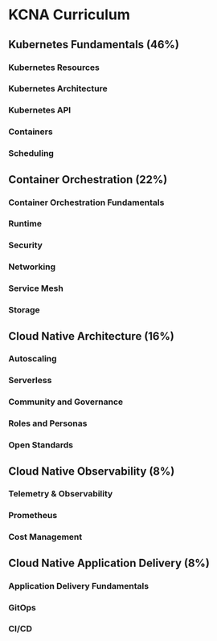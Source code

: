 # KCNA Curriculum

## Kubernetes Fundamentals (46%)
### Kubernetes Resources
### Kubernetes Architecture
### Kubernetes API
### Containers
### Scheduling

## Container Orchestration (22%)
### Container Orchestration Fundamentals
### Runtime
### Security
### Networking
### Service Mesh
### Storage

## Cloud Native Architecture (16%)
### Autoscaling
### Serverless
### Community and Governance
### Roles and Personas
### Open Standards

## Cloud Native Observability (8%)
### Telemetry & Observability
### Prometheus
### Cost Management

## Cloud Native Application Delivery (8%)
### Application Delivery Fundamentals
### GitOps
### CI/CD
